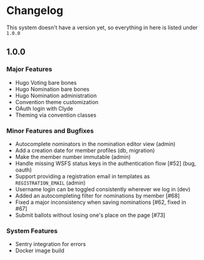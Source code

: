 # Changelog

This system doesn't have a version yet, so everything in here is listed under `1.0.0`

## 1.0.0

### Major Features

* Hugo Voting bare bones
* Hugo Nomination bare bones
* Hugo Nomination administration
* Convention theme customization
* OAuth login with Clyde
* Theming via convention classes

### Minor Features and Bugfixes

* Autocomplete nominators in the nomination editor view (admin)
* Add a creation date for member profiles (db, migration)
* Make the member number immutable (admin)
* Handle missing WSFS status keys in the authentication flow [#52] (bug, oauth)
* Support providing a registration email in templates as `REGISTRATION_EMAIL` (admin)
* Username login can be toggled consistently wherever we log in (dev)
* Added an autocompleting filter for nominations by member [#68]
* Fixed a major inconsistency when saving nominations [#62, fixed in #67]
* Submit ballots without losing one's place on the page [#73]

### System Features

* Sentry integration for errors
* Docker image build
